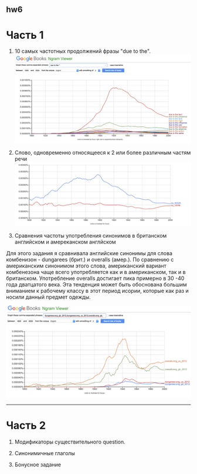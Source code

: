 ## hw6
# Часть 1
  1. 10 самых частотных продолжений фразы "due to the".
![](https://github.com/larastiepich1999/hw6/blob/master/%D0%B7%D0%B0%D0%B4%D0%B0%D0%BD%D0%B8%D0%B5%201.png)

2. Слово, одновременно относящееся к 2 или более различным частям речи
![](https://github.com/larastiepich1999/hw6/blob/master/%D0%B7%D0%B0%D0%B4%D0%B0%D0%BD%D0%B8%D0%B5%202.png)

3. Сравнения частоты употребления синонимов в британском английском и амереканском англйском

  Для этого задания я сравнивала английские синонимы для слова комбенизон - dungarees (брит.) и overalls (амер.).
 По сравнению с американским синонимом этого слова, американский вариант комбенезона чаще всего употребляется как и в американском, так и в британском. Употребление оveralls достигает пика примерно в 30 -40 года дватцатого века. Эта тенденция может быть обоснована большим вниманием к рабочему классу в этот период исории, которые как раз и носили данный предмет одежды.

![](https://github.com/larastiepich1999/hw6/blob/master/%D0%B7%D0%B0%D0%B4%D0%B0%D0%BD%D0%B8%D0%B5%203.png)

-----------------------------------------------------------
# Часть 2

1. Модификаторы существительного question.
![]()

2. Cинонимичные глаголы
![]()

3. Бонусное задание
![]()
